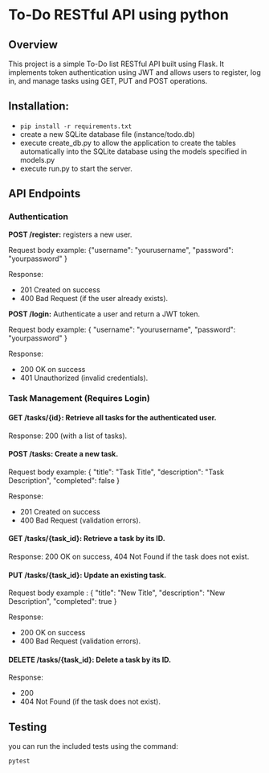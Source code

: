 # To-Do RESTful API using python

## Overview

This project is a simple To-Do list RESTful API built using Flask. It implements token authentication using 
JWT and allows users to register, log in, and manage tasks using GET, PUT and POST operations.

## Installation:

- ```pip install -r requirements.txt```
- create a new SQLite database file (instance/todo.db)
- execute create_db.py to allow the application to create the tables automatically into the SQLite database using the models
specified in models.py
- execute run.py to start the server.

## API Endpoints
### Authentication

<b>POST /register:</b> registers a new user.

Request body example: {"username": "yourusername", "password": "yourpassword" }

Response: 
- 201 Created on success
- 400 Bad Request (if the user already exists).

<b>POST /login:</b> Authenticate a user and return a JWT token.

Request body example: { "username": "yourusername", "password": "yourpassword" }

Response: 
- 200 OK on success
- 401 Unauthorized (invalid credentials).

### Task Management (Requires Login)

#### <b>GET /tasks/{id}:</b> Retrieve all tasks for the authenticated user.

Response: 200 (with a list of tasks).

#### <b>POST /tasks:</b> Create a new task.

Request body example: { "title": "Task Title", "description": "Task Description", "completed": false }

Response: 
- 201 Created on success
- 400 Bad Request (validation errors).

#### GET /tasks/{task_id}: Retrieve a task by its ID.

Response: 200 OK on success, 404 Not Found if the task does not exist.

#### PUT /tasks/{task_id}: Update an existing task.

Request body example : { "title": "New Title", "description": "New Description", "completed": true }

Response: 
- 200 OK on success
- 400 Bad Request (validation errors).

#### DELETE /tasks/{task_id}: Delete a task by its ID.

Response: 
- 200
- 404 Not Found (if the task does not exist).

## Testing

you can run the included tests using the command:

``` pytest ```
